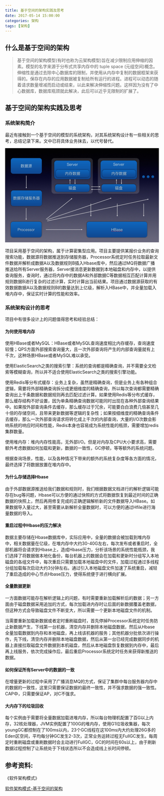 ```yaml
---
title: 基于空间的架构实践及思考
date: 2017-05-14 15:00:00
categories: 架构
tags: [架构]
---
```


## 什么是基于空间的架构

>基于空间的架构模型(有时也称为云架构模型)旨在减少限制应用伸缩的因素。模型的名字来源于分布式共享内存中的 tuple space (元组空间)概念。伸缩性是通过去除中心数据库的限制，并使用从内存中复制的数据框架来获得的。保存在内存的应用数据被复制给所有运行的进程。进程可以动态的随着请求数量增减而启动或结束，以此来解决伸缩性问题。这样因为没有了中心数据库，数据库瓶颈就此解决，此后可以近乎无限制的扩展了。

<!--more-->

## 基于空间的架构实践及思考

### 系统架构简介

最近有接触到一个基于空间的模型的系统架构，对其系统架构设计有一些相关的思考，总结记录下来。文中已将具体业务抹去，以代号替代。

![系统架构](Space-Based-Architecture/architecture.jpg)

项目采用基于空间的架构，属于计算密集型应用。项目主要提供某报价业务的查询搜索功能，数据源将数据推送到存储服务器，Processor系统定时任务拉取最新文件数据并解析成数据A以及数据规则B插入Hbase库中，然后通过MQ将数据广播推送给所有Server服务器，Server接消息更新数据到本地磁盘和内存中，以提供查询服务，查询时，通过将内存中的数据A和外部数据C等数据相互匹配计算并用规则数据B进行复杂的过滤计算，实时计算出当前结果。项目通过数据源获取的有效数据数据A以及数据规则B的数量达到上亿级，解析入HBase中，并全量加载入堆内存中，保证实时计算的性能和效率。

### 系统架构设计的思考

项目中有很多设计上的问题值得思考和经验总结：

#### 为何使用堆内存

使用HBase或者MySQL：HBase或者MySQL查询速度相比内存缓存，查询速度较慢；QPS方面外部搜索查询量大，且一次外部查询将产生的内部查询量就有上千次，这种场景HBase或者MySQL难以承受。

使用ElasticSearch之类的搜索引擎：系统的查询都是精确查询，并不需要全文检索等模糊查询，所以并不适合使用ElasticSearch之类的搜索引擎功能。

使用Redis等分布式缓存：业务上复杂，虽然是精确查询，但是业务上有各种组合逻辑，需要将外部精确查询拆分成更细维度的精确查询，所以每次查询都需要精确查询出上千条数据和数据规则再去匹配过滤计算。如果使用Redis等分布式缓存，那么缓存结构不好设置，因为单条精确查询数据可能同时出现在各种外部查询结果中。如果按外部查询条件去缓存，那么缓存过于冗余，可能要白白浪费几倍甚至几十倍的存储空间，且带来更新数据等逻辑的复杂性；如果按细维度的精确查询条件去缓存，那么一次外部查询请求将转化成上千次的内部查询，大量的I/O次数会影响系统的响应时间和性能，Redis本身也容易成为系统性能的瓶颈，需要增加redis集群数量。

使用堆内存：堆内内存性能高，无外部I/O。但是对内存及CPU大小要求高，需要额外考虑数据如何加载和更新，数据的一致性，GC停顿，等等额外的系统问题。

根据查询场景，性能，以及各种情况下带来的额外的系统复杂度等各方面的情况，最终选择了将数据放置在堆内存中。

#### 为什么存储选择Hbase

由于外部数据源推送给我们数据和规则时，我们根据数据文档进行的解析逻辑可能存在bug等问题，Hbase可以方便的通过快照的方式将数据恢复到最近时间的正确数据的快照上，然后再用修复完成的正确逻辑解析新的文件数据导入HBase。如果数据导入量过大，甚至需要从新解析全量数据时，可以方便的通过Hfile进行海量数据的导入。

#### 重启过程中Hbase的压力解决

数据主要存储在Hbase数据库中，实际应用中，全量的数据会被加载到堆内存中，相关数据量在亿级，在堆内存中大约30-40G左右，每次发布或者重启时，全部机器将会请求到Hbase上，造成Hbase压力，分析该场景的系统性能瓶颈，我们选择了将数据做本地化备份，每台机器上的数据会在加载和更新时分组写入本地磁盘的各组文件中，每次重启只需要加载本地磁盘中的文件，加载过程通过多线程分组加载每次启动大约3分钟左右。通过引入本地磁盘文件加速了系统重启，减轻了重启造成的中心节点Hbase压力，使得系统便于进行横向扩展。

#### 全量数据更新

一方面数据可能存在解析逻辑上的问题，有时需要重新加载解析后的数据；另一方面由于磁盘数据采用追加的方式，每次加载进内存时让后面的新数据覆盖老数据，但这种方式会导致磁盘文件不断变大，所以需要一个更新本地磁盘文件的机制。

当需要重新加载新数据或者定时重刷磁盘时，首先停掉Processor系统定时任务防止新数据产生，下线第一台机器，清空内存并删除本地磁盘数据，然后从Hbase全量加载数据到内存和本地磁盘，再上线该机器的服务；其他机器分批依次进行操作，先下线，清空内存并删除本地磁盘数据，然后从第一台已经完成数据同步的机器上直接拉取磁盘文件数据到本机磁盘，然后从本地磁盘恢复数据到内存中，最后再上线服务，依次完成操作后，最后重启Processor系统定时任务来获得新推送的数据。

#### 如何保证所有Server中的数据的一致

在增量更新的过程中采用了广播消息MQ的方式，保证了集群中每台服务器内存中的数据的一致性，这里只需要保证数据的最终一致性，并不强求数据的强一致性。CAP中，只需要保证AP，对C不强求。

#### 大内存下的垃圾回收

每个实例由于需要将全量数据加载进堆内存，所以每台物理机配置了百G以上内存，32核处理器，JVM实例配置了100G的堆内存，使用G1垃圾收集器，每次youngGC都控制在了100ms以内，23个GC线程在这100ms内大约处理26G多的Eden区空间，平均每分钟GC发生2-3次，正常业务运转过程无FullGC发生。每周定时重刷磁盘或重刷数据时会主动进行FullGC，GC的时间在60s以上，由于刷新数据过程控制了让系统处于下线状态所以不会造成线上长时间停顿。



## 参考资料:

《软件架构模式》

[软件架构模式-基于空间的架构](http://www.tuicool.com/articles/M73URjr)

